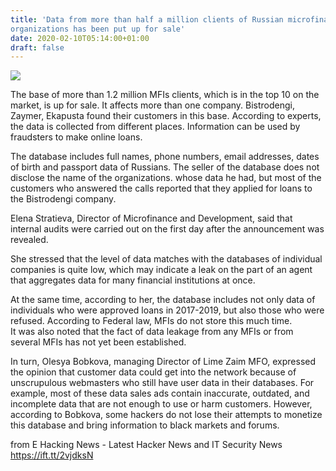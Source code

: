 ```yaml
---
title: 'Data from more than half a million clients of Russian microfinance
organizations has been put up for sale'
date: 2020-02-10T05:14:00+01:00
draft: false
---
```


[![](https://1.bp.blogspot.com/-q6fmnjbNyYo/XkDLW5hWBXI/AAAAAAAABjc/aJLT0McDWmwrEvoQhQGO-SDzAcf31G35ACLcBGAsYHQ/s640/data-4404730_1280.jpg)](https://1.bp.blogspot.com/-q6fmnjbNyYo/XkDLW5hWBXI/AAAAAAAABjc/aJLT0McDWmwrEvoQhQGO-SDzAcf31G35ACLcBGAsYHQ/s1600/data-4404730_1280.jpg)

  
The base of more than 1.2 million MFIs clients, which is in the top 10 on the market, is up for sale. It affects more than one company. Bistrodengi, Zaymer, Ekapusta found their customers in this base. According to experts, the data is collected from different places. Information can be used by fraudsters to make online loans.  
  
The database includes full names, phone numbers, email addresses, dates of birth and passport data of Russians. The seller of the database does not disclose the name of the organizations. whose data he had, but most of the customers who answered the calls reported that they applied for loans to the Bistrodengi company.  
  
Elena Stratieva, Director of Microfinance and Development, said that internal audits were carried out on the first day after the announcement was revealed.  
  
She stressed that the level of data matches with the databases of individual companies is quite low, which may indicate a leak on the part of an agent that aggregates data for many financial institutions at once.  
  
At the same time, according to her, the database includes not only data of individuals who were approved loans in 2017-2019, but also those who were refused. According to Federal law, MFIs do not store this much time.  
It was also noted that the fact of data leakage from any MFIs or from several MFIs has not yet been established.  
  
In turn, Olesya Bobkova, managing Director of Lime Zaim MFO, expressed the opinion that customer data could get into the network because of unscrupulous webmasters who still have user data in their databases. For example, most of these data sales ads contain inaccurate, outdated, and incomplete data that are not enough to use or harm customers. However, according to Bobkova, some hackers do not lose their attempts to monetize this database and bring information to black markets and forums.  
  

  
  
from E Hacking News - Latest Hacker News and IT Security News https://ift.tt/2vjdksN